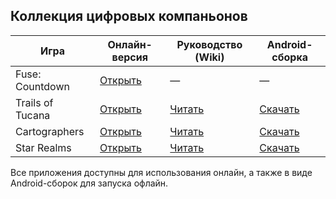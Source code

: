## Коллекция цифровых компаньонов

| Игра             | Онлайн-версия                                                                                            | Руководство (Wiki)                                                                          | Android-сборка                                                        |
| ---------------- | -------------------------------------------------------------------------------------------------------- | ------------------------------------------------------------------------------------------- | --------------------------------------------------------------------- |
| Fuse: Countdown  | [Открыть](https://play.unity.com/en/games/0b5e3903-3e59-4f04-aae4-595c8183605a/fuse-countdown-companion) | —                                                                                           | —                                                                     |
| Trails of Tucana | [Открыть](https://lonecubegames.github.io/board-games-apps/trails-of-tucana-companion)                   | [Читать](https://github.com/LoneCubeGames/board-games-apps/wiki/Trails-Of-Tucana-Companion) | [Скачать](https://github.com/LoneCubeGames/board-games-apps/releases) |
| Cartographers    | [Открыть](https://lonecubegames.github.io/board-games-apps/cartographers-companion)                      | [Читать](https://github.com/LoneCubeGames/board-games-apps/wiki/Cartographers-Companion)    | [Скачать](https://github.com/LoneCubeGames/board-games-apps/releases) |
| Star Realms      | [Открыть](https://lonecubegames.github.io/board-games-apps/star-realms-companion)                        | [Читать](https://github.com/LoneCubeGames/board-games-apps/wiki/Star-Realms-Companion)      | [Скачать](https://github.com/LoneCubeGames/board-games-apps/releases) |


Все приложения доступны для использования онлайн, а также в виде Android-сборок для запуска офлайн.
